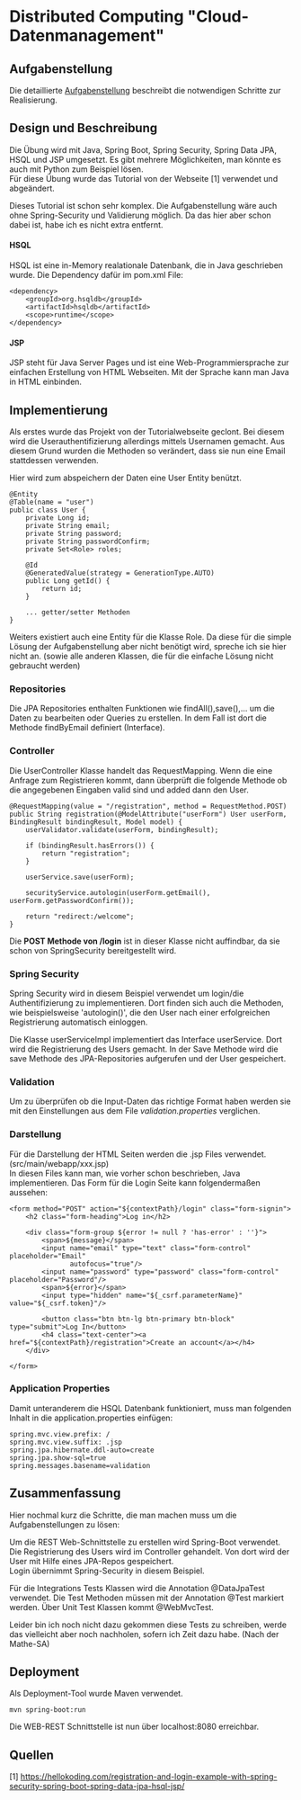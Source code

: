 # Distributed Computing "Cloud-Datenmanagement"

## Aufgabenstellung
Die detaillierte [Aufgabenstellung](TASK.md) beschreibt die notwendigen Schritte zur Realisierung.

## Design und Beschreibung
Die Übung wird mit Java, Spring Boot, Spring Security, Spring Data JPA, HSQL und JSP umgesetzt. Es gibt mehrere Möglichkeiten, man könnte es auch mit Python zum Beispiel lösen.  
Für diese Übung wurde das Tutorial von der Webseite [1] verwendet und abgeändert.  

Dieses Tutorial ist schon sehr komplex. Die Aufgabenstellung wäre auch ohne Spring-Security und Validierung möglich. Da das hier aber schon dabei ist, habe ich es nicht extra entfernt.

#### HSQL
HSQL ist eine in-Memory realationale Datenbank, die in Java geschrieben wurde. Die Dependency dafür im pom.xml File:  

	<dependency>
		<groupId>org.hsqldb</groupId>
		<artifactId>hsqldb</artifactId>
		<scope>runtime</scope>
	</dependency>

#### JSP
JSP steht für Java Server Pages und ist eine Web-Programmiersprache zur einfachen Erstellung von HTML Webseiten. Mit der Sprache kann man Java in HTML einbinden.

## Implementierung
Als erstes wurde das Projekt von der Tutorialwebseite geclont. Bei diesem wird die Userauthentifizierung allerdings mittels Usernamen gemacht. Aus diesem Grund wurden die Methoden so verändert, dass sie nun eine Email stattdessen verwenden.  

Hier wird zum abspeichern der Daten eine User Entity benützt.  

	@Entity
	@Table(name = "user")
	public class User {
		private Long id;
		private String email;
		private String password;
		private String passwordConfirm;
		private Set<Role> roles;

		@Id
		@GeneratedValue(strategy = GenerationType.AUTO)
		public Long getId() {
			return id;
		}

		... getter/setter Methoden
	}
Weiters existiert auch eine Entity für die Klasse Role. Da diese für die simple Lösung der Aufgabenstellung aber nicht benötigt wird, spreche ich sie hier nicht an. (sowie alle anderen Klassen, die für die einfache Lösung nicht gebraucht werden)

### Repositories
Die JPA Repositories enthalten Funktionen wie findAll(),save(),... um die Daten zu bearbeiten oder Queries zu erstellen. In dem Fall ist dort die Methode findByEmail definiert (Interface).

### Controller
Die UserController Klasse handelt das RequestMapping. Wenn die eine Anfrage zum Registrieren kommt, dann überprüft die folgende Methode ob die angegebenen Eingaben valid sind und added dann den User.  

	@RequestMapping(value = "/registration", method = RequestMethod.POST)
    public String registration(@ModelAttribute("userForm") User userForm, BindingResult bindingResult, Model model) {
        userValidator.validate(userForm, bindingResult);

        if (bindingResult.hasErrors()) {
            return "registration";
        }

        userService.save(userForm);

        securityService.autologin(userForm.getEmail(), userForm.getPasswordConfirm());

        return "redirect:/welcome";
    }

Die __POST Methode von /login__ ist in dieser Klasse nicht auffindbar, da sie schon von SpringSecurity bereitgestellt wird.  

### Spring Security
Spring Security wird in diesem Beispiel verwendet um login/die Authentifizierung zu implementieren. Dort finden sich auch die Methoden, wie beispielsweise 'autologin()', die den User nach einer erfolgreichen Registrierung automatisch einloggen.  

Die Klasse userServiceImpl implementiert das Interface userService. Dort wird die Registrierung des Users gemacht. In der Save Methode wird die save Methode des JPA-Repositories aufgerufen und der User gespeichert.  

### Validation
Um zu überprüfen ob die Input-Daten das richtige Format haben werden sie mit den Einstellungen aus dem File _validation.properties_ verglichen.

### Darstellung
Für die Darstellung der HTML Seiten werden die .jsp Files verwendet. (src/main/webapp/xxx.jsp)  
In diesen Files kann man, wie vorher schon beschrieben, Java implementieren. Das Form für die Login Seite kann folgendermaßen aussehen:  

	<form method="POST" action="${contextPath}/login" class="form-signin">
        <h2 class="form-heading">Log in</h2>

        <div class="form-group ${error != null ? 'has-error' : ''}">
            <span>${message}</span>
            <input name="email" type="text" class="form-control" placeholder="Email"
                   autofocus="true"/>
            <input name="password" type="password" class="form-control" placeholder="Password"/>
            <span>${error}</span>
            <input type="hidden" name="${_csrf.parameterName}" value="${_csrf.token}"/>

            <button class="btn btn-lg btn-primary btn-block" type="submit">Log In</button>
            <h4 class="text-center"><a href="${contextPath}/registration">Create an account</a></h4>
        </div>

    </form>

### Application Properties
Damit unteranderem die HSQL Datenbank funktioniert, muss man folgenden Inhalt in die application.properties einfügen:  

	spring.mvc.view.prefix: /
	spring.mvc.view.suffix: .jsp
	spring.jpa.hibernate.ddl-auto=create
	spring.jpa.show-sql=true
	spring.messages.basename=validation

## Zusammenfassung
Hier nochmal kurz die Schritte, die man machen muss um die Aufgabenstellungen zu lösen:  

Um die REST Web-Schnittstelle zu erstellen wird Spring-Boot verwendet.  
Die Registrierung des Users wird im Controller gehandelt. Von dort wird der User mit Hilfe eines JPA-Repos gespeichert.  
Login übernimmt Spring-Security in diesem Beispiel.  

Für die Integrations Tests Klassen wird die Annotation @DataJpaTest verwendet. Die Test Methoden müssen mit der Annotation @Test markiert werden. Über Unit Test Klassen kommt @WebMvcTest.  

Leider bin ich noch nicht dazu gekommen diese Tests zu schreiben, werde das vielleicht aber noch nachholen, sofern ich Zeit dazu habe. (Nach der Mathe-SA)

## Deployment
Als Deployment-Tool wurde Maven verwendet.  

	mvn spring-boot:run
Die WEB-REST Schnittstelle ist nun über localhost:8080 erreichbar.
## Quellen
[1] https://hellokoding.com/registration-and-login-example-with-spring-security-spring-boot-spring-data-jpa-hsql-jsp/  
